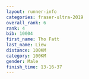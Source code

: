 ```yaml
---
layout: runner-info 
categories: fraser-ultra-2019 
overall_rank: 6
rank: 4
bib: 10004
first_name: Tho Fatt
last_name: Liew
distance: 100KM
category: 100KM
gender: Male
finish_time: 13-16-37
---
```

